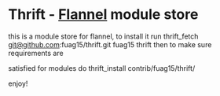 # Thrift - [Flannel][flannel-repo] module store

this is a module store for flannel, to install it run thrift_fetch git@github.com:fuag15/thrift.git fuag15 thrift then to make sure requirements are

satisfied for modules do thrift_install contrib/fuag15/thrift/<module>

enjoy!

[flannel-repo]: http://github.com/fuag15/flannel/blob/master/pather/README.md "Flannel Readme"
